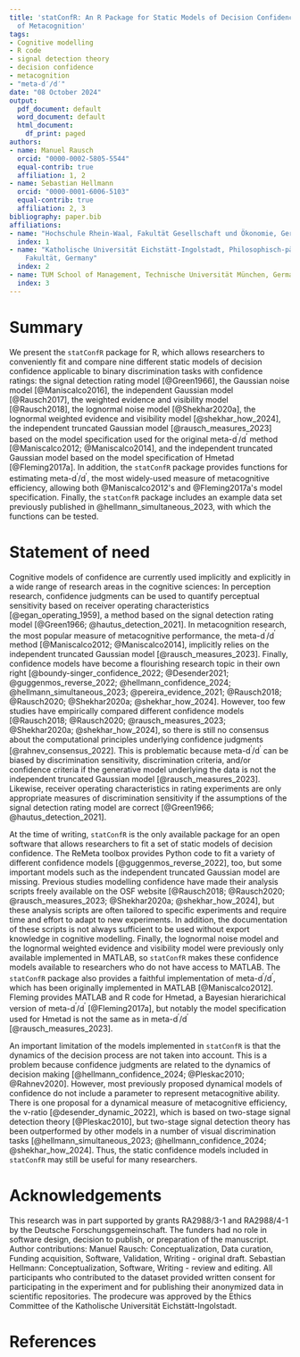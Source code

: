 ```yaml
---
title: 'statConfR: An R Package for Static Models of Decision Confidence and Measures
  of Metacognition'
tags:
- Cognitive modelling
- R code
- signal detection theory
- decision confidence
- metacognition
- "meta-d′/d′"
date: "08 October 2024"
output:
  pdf_document: default
  word_document: default
  html_document:
    df_print: paged
authors:
- name: Manuel Rausch
  orcid: "0000-0002-5805-5544"
  equal-contrib: true
  affiliation: 1, 2
- name: Sebastian Hellmann
  orcid: "0000-0001-6006-5103"
  equal-contrib: true
  affiliation: 2, 3
bibliography: paper.bib
affiliations:
- name: "Hochschule Rhein-Waal, Fakultät Gesellschaft und Ökonomie, Germany"
  index: 1
- name: "Katholische Universität Eichstätt-Ingolstadt, Philosophisch-pädagogische
    Fakultät, Germany"
  index: 2
- name: TUM School of Management, Technische Universität München, Germany
  index: 3
---
```

  
# Summary
  
We present the `statConfR` package for R, which allows researchers to conveniently fit and compare nine different static models of decision confidence applicable to binary discrimination tasks with confidence ratings: the signal detection rating model [@Green1966], the Gaussian noise model [@Maniscalco2016], the independent Gaussian model [@Rausch2017], the weighted evidence and visibility model [@Rausch2018], the lognormal noise model [@Shekhar2020a], the lognormal weighted evidence and visibility model [@shekhar_how_2024], the independent truncated Gaussian model [@rausch_measures_2023] based on the model specification used for the original meta-d$^\prime$/d$^\prime$ method [@Maniscalco2012; @Maniscalco2014], and the independent truncated Gaussian model based on the model specification of Hmetad [@Fleming2017a]. In addition, the `statConfR` package provides functions for estimating meta-d$^\prime$/d$^\prime$, the most widely-used measure of metacognitive efficiency, allowing both @Maniscalco2012's and @Fleming2017a's model specification. 
Finally, the `statConfR` package includes an example data set previously published in @hellmann_simultaneous_2023, with which the functions can be  tested. 

# Statement of need

Cognitive models of confidence are currently used implicitly and explicitly in a wide range of research areas in the cognitive sciences: In perception research, confidence judgments can be used to quantify perceptual sensitivity based on receiver operating characteristics [@egan_operating_1959], a method based on the signal detection rating model [@Green1966; @hautus_detection_2021]. In metacognition research, the most popular measure of metacognitive performance, the meta-d$^\prime$/d$^\prime$ method [@Maniscalco2012; @Maniscalco2014], implicitly relies on the independent truncated Gaussian model [@rausch_measures_2023]. Finally, confidence models have become a flourishing research topic in their own right [@boundy-singer_confidence_2022; @Desender2021; @guggenmos_reverse_2022; @hellmann_confidence_2024; @hellmann_simultaneous_2023; @pereira_evidence_2021; @Rausch2018; @Rausch2020; @Shekhar2020a; @shekhar_how_2024]. However, too few studies have empirically compared different confidence models [@Rausch2018; @Rausch2020; @rausch_measures_2023; @Shekhar2020a; @shekhar_how_2024], so there is still no consensus about the computational principles underlying confidence judgments [@rahnev_consensus_2022]. This is problematic because meta-d$^\prime$/d$^\prime$ can be biased by discrimination sensitivity, discrimination criteria, and/or confidence criteria if the generative model underlying the data is not the independent truncated Gaussian model [@rausch_measures_2023]. Likewise, receiver operating characteristics in rating experiments are only appropriate measures of discrimination sensitivity if the assumptions of the signal detection rating model are correct [@Green1966; @hautus_detection_2021].

At the time of writing, `statConfR` is the only available package for an open software that allows researchers to fit a set of static models of decision confidence. The ReMeta toolbox provides Python code to fit a variety of different confidence models [@guggenmos_reverse_2022], too, but some important models such as the independent truncated Gaussian model are missing. Previous studies modelling confidence have made their analysis scripts freely available on the OSF website [@Rausch2018; @Rausch2020; @rausch_measures_2023; @Shekhar2020a; @shekhar_how_2024], but these analysis scripts are often tailored to specific experiments and require time and effort to adapt to new experiments. In addition, the documentation of these scripts is not always sufficient to be used without export knowledge in cognitive modelling. Finally, the lognormal noise model and the lognormal weighted evidence and visibility model were previously only available implemented in MATLAB, so `statConfR` makes these confidence models available to researchers who do not have access to MATLAB. The `statConfR` package also provides a faithful implementation of meta-d$^\prime$/d$^\prime$, which has been originally implemented in MATLAB [@Maniscalco2012]. Fleming provides MATLAB and R code for Hmetad, a Bayesian hierarichical version of meta-d$^\prime$/d$^\prime$ [@Fleming2017a], but notably the model specification used for Hmetad is not the same as in meta-d$^\prime$/d$^\prime$ [@rausch_measures_2023].  

An important limitation of the models implemented in `statConfR` is that the dynamics of the decision process are not taken into account. This is a problem because confidence judgments are related to the dynamics of decision making [@hellmann_confidence_2024; @Pleskac2010; @Rahnev2020]. However, most previously proposed dynamical models of confidence do not include a parameter to represent metacognitive ability. There is one proposal for a dynamical measure of metacognitive efficiency, the v-ratio [@desender_dynamic_2022], which is based on two-stage signal detection theory [@Pleskac2010], but two-stage signal detection theory has been outperformed by other models in a number of visual discrimination tasks [@hellmann_simultaneous_2023; @hellmann_confidence_2024; @shekhar_how_2024]. Thus, the static confidence models included in `statConfR` may still be useful for many researchers. 
 
# Acknowledgements
    
This research was in part supported by grants RA2988/3-1 and RA2988/4-1 by the Deutsche Forschungsgemeinschaft. The funders had no role in software design, decision to publish, or preparation of the manuscript. Author contributions: Manuel Rausch: Conceptualization, Data curation, Funding acquisition, Software, Validation, Writing - original draft. Sebastian Hellmann: Conceptualization, Software, Writing - review and editing.
All participants who contributed to the dataset provided written consent for participating in the experiment and for publishing their anonymized data in scientific repositories. The prodecure was approved by the Ethics Committee of the Katholische Universität Eichstätt-Ingolstadt. 

# References
